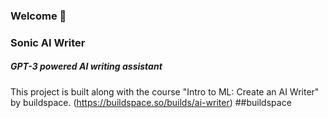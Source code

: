 ### Welcome 👋

<h3>Sonic AI Writer</h3> 
<h5>GPT-3 powered AI writing assistant</h5>

This project is built along with the course "Intro to ML: Create an AI Writer" by buildspace.
(https://buildspace.so/builds/ai-writer)
##buildspace
